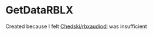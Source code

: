 # GetDataRBLX
Created because I felt [Chedski/rbxaudiodl](https://github.com/Chedski/rbxaudiodl) was insufficient
